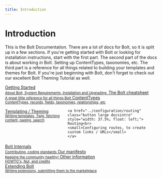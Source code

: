 ```yaml
---
title: Introduction
---
```

Introduction
============

This is the Bolt Documentation. There are a lot of docs for Bolt, so it is split
up in a few sections. If you're getting started with Bolt or looking for
installation instructions, start with the first part. The second part of the
docs is about working _in_ Bolt. Setting up ContentTypes, taxonomies, etc. The
third part is a reference for all things related to building your templates and
themes for Bolt. If you're just beginning with Bolt, don't forget to check out
our excellent Bolt Theming Tutorial as well.

<a href="about" class="button large expand docsintro">
Getting Started<br>
<small>About Bolt, System Requirements, Installation and Upgrading.</small>
</a>

<a href="../cheatsheet" class="button large expand docsintro">
The Bolt cheatsheet<br>
<small>A great little reference for all things Bolt</small>
</a>

<a href="../contenttypes" class="button large expand docsintro">
ContentTypes<br>
<small>ContentTypes, records, fields, taxonomies, relationships, etc</small>
</a>

<div class="docsintro" style="margin-bottom: 18px; min-height: 91px;">
    <a href="../templating/template-selection" class="button large docsintro"
    style="width: 37.5%; float: left; margin-right: 18px;">
    Templating / Theming<br>
    <small>Writing templates, Twig, fetching content, paging, search</small>
    </a>

    <a href="../configuration/routing" class="button large docsintro"
    style="width: 37.5%; float: left;">
    Routing<br>
    <small>Configuring routes, to create custom links / URLs</small>
    </a>
</div>

<div class="docsintro">
    <!-- <a href="#" onclick="alert('Coming soon!');" class="button medium docsintro">
    Templating tutorial (soon!)<br>
    <small>Building a theme, step by step</small>
    </a> -->
    <a href="../internals" class="button medium docsintro">
    Bolt Internals<br>
    <small>Contributing, coding standards</small>
    </a>
    <a href="../other/manifesto" class="button medium docsintro">
    Our manifesto<br>
    <small>Keeping the community healthy!</small>
    </a>
    <a href="../howto" class="button medium docsintro">
    Other information<br>
    <small>HOWTO's, Nut, and credits</small>
    </a>
</div>

<a href="../extensions/introduction" class="button large expand docsintro">
Extending Bolt<br>
<small>Writing extensions, submitting them to the marketplace</small>
</a>
